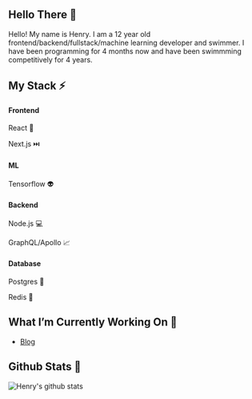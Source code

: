 <!--
**henryboisdequin/henryboisdequin** is a ✨ _special_ ✨ repository because its `README.md` (this file) appears on your GitHub profile.

Here are some ideas to get you started:

- 🔭 I’m currently working on ...
- 🌱 I’m currently learning ...
- 👯 I’m looking to collaborate on ...
- 🤔 I’m looking for help with ...
- 💬 Ask me about ...
- 📫 How to reach me: ...
- 😄 Pronouns: ...
- ⚡ Fun fact: ...
-->
## Hello There 👋 
Hello! My name is Henry. I am a 12 year old frontend/backend/fullstack/machine learning developer and swimmer. I have been programming for 4 months now and have been swimmming competitively for 4 years. 

## My Stack ⚡

<h4>Frontend</h4>

React 🚀 

Next.js ⏭️

<h4>ML</h4>

Tensorflow 👽 

<h4>Backend</h4>

Node.js 💻 

GraphQL/Apollo 📈 

<h4>Database</h4>

Postgres 🏦 

Redis 🔴

## What I’m Currently Working On 🔭 

 - [Blog](https://github.com/henryboisdequin/Blog)

## Github Stats 🎯
![Henry's github stats](https://github-readme-stats.vercel.app/api?username=henryboisdequin&show_icons=true&theme=material-palenight)
